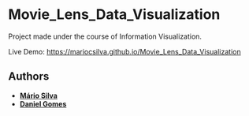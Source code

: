 # Movie_Lens_Data_Visualization

Project made under the course of Information Visualization.

Live Demo: https://mariocsilva.github.io/Movie_Lens_Data_Visualization

## Authors
 - **[Mário Silva](https://github.com/MarioCSilva)**
 - **[Daniel Gomes](https://github.com/DanielGomes14)**